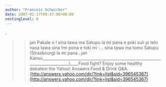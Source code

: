 ```yaml
---
author: "Francois Schwicker"
date: 2007-02-17T09:47:00+00:00
nestinglevel: 0
---
```

.
>> jan Pakale o ! sina tawa ma Satupu la mi pana e poki
> suli pi telo nasa
> tawa sina !mi pona e toki mi :... sina tawa ma tomo Satupu (Strasbourg) la mi pana...jan Kanso\_\_\_\_\_\_\_\_\_\_\_\_\_\_\_\_\_\_\_\_\_\_\_\_\_\_\_\_\_\_\_\_\_\_\_\_\_\_\_\_\_\_\_\_\_\_\_\_\_\_\_\_\_\_\_\_\_\_\_\_\_\_\_\_\_\_\_\_\_\_\_\_\_\_\_\_\_\_\_\_\\\_\_\_\_Food fight? Enjoy some healthy debatein the Yahoo! Answers Food & Drink Q&A.[http://answers.yahoo.com/dir/?link=list&sid=396545367](http://answers.yahoo.com/dir/?link=list&sid=396545367)